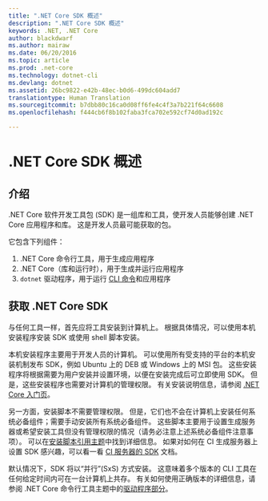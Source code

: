 ```yaml
---
title: ".NET Core SDK 概述"
description: ".NET Core SDK 概述"
keywords: .NET, .NET Core
author: blackdwarf
ms.author: mairaw
ms.date: 06/20/2016
ms.topic: article
ms.prod: .net-core
ms.technology: dotnet-cli
ms.devlang: dotnet
ms.assetid: 26bc9822-e42b-48ec-b0d6-499dc604add7
translationtype: Human Translation
ms.sourcegitcommit: b7dbb80c16ca0d08ff6fe4c4f3a7b221f64c6608
ms.openlocfilehash: f444cb6f8b102faba3fca702e592cf74d0ad192c

---
```


# <a name="net-core-sdk-overview"></a>.NET Core SDK 概述 

## <a name="introduction"></a>介绍
.NET Core 软件开发工具包 (SDK) 是一组库和工具，使开发人员能够创建 .NET Core 应用程序和库。 这是开发人员最可能获取的包。 

它包含下列组件：

1. .NET Core 命令行工具，用于生成应用程序
2. .NET Core（库和运行时），用于生成并运行应用程序
3. `dotnet` 驱动程序，用于运行 [CLI 命令](tools/index.md)和应用程序


## <a name="acquiring-the-net-core-sdk"></a>获取 .NET Core SDK
与任何工具一样，首先应将工具安装到计算机上。 根据具体情况，可以使用本机安装程序安装 SDK 或使用 shell 脚本安装。

本机安装程序主要用于开发人员的计算机。 可以使用所有受支持的平台的本机安装机制发布 SDK，例如 Ubuntu 上的 DEB 或 Windows 上的 MSI 包。 这些安装程序将根据需要为用户安装并设置环境，以便在安装完成后可立即使用 SDK。 但是，这些安装程序也需要对计算机的管理权限。 有关安装说明信息，请参阅 [.NET Core 入门页](https://aka.ms/dotnetcoregs)。

另一方面，安装脚本不需要管理权限。 但是，它们也不会在计算机上安装任何系统必备组件；需要手动安装所有系统必备组件。 这些脚本主要用于设置生成服务器或希望安装工具但没有管理权限的情况（请务必注意上述系统必备组件注意事项）。 可以在[安装脚本引用主题](tools/dotnet-install-script.md)中找到详细信息。 如果对如何在 CI 生成服务器上设置 SDK 感兴趣，可以看一看 [CI 服务器的 SDK](tools/using-ci-with-cli.md) 文档。 

默认情况下，SDK 将以“并行”(SxS) 方式安装。 这意味着多个版本的 CLI 工具在任何给定时间内可在一台计算机上共存。 有关如何使用正确版本的详细信息，请参阅 .NET Core 命令行工具主题中的[驱动程序部分](tools/index.md#driver)。


<!--HONumber=Nov16_HO3-->


